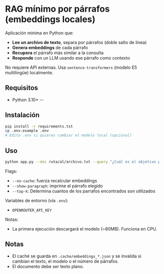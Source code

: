 # RAG mínimo por párrafos (embeddings locales)

Aplicación mínima en Python que:
- **Lee un archivo de texto**, separa por párrafos (doble salto de línea)
- **Genera embeddings** de cada párrafo
- **Recupera** el párrafo más similar a la consulta
- **Responde** con un LLM usando ese párrafo como contexto

No requiere API externas. Usa `sentence-transformers` (modelo E5 multilingüe) localmente.

## Requisitos

- Python 3.10+
--

## Instalación

```bash
pip install -r requirements.txt
cp .env.example .env
# Edita .env si quieres cambiar el modelo local (opcional)
```

## Uso

```bash
python app.py --doc ruta/al/archivo.txt --query "¿Cuál es el objetivo principal?" --show-paragraph
```

Flags:
- `--no-cache`: fuerza recalcular embeddings
- `--show-paragraph`: imprime el párrafo elegido
- `--top-k`: Determina cuantos de los parrafos encontrados son utilizados

Variables de entorno (vía `.env`):
- `OPENROUTER_API_KEY`

Notas:
- La primera ejecución descargará el modelo (~80MB). Funciona en CPU.

## Notas

- El caché se guarda en `.cache/embeddings_*.json` y se invalida si cambian el texto, el modelo o el número de párrafos.
- El documento debe ser texto plano. 
